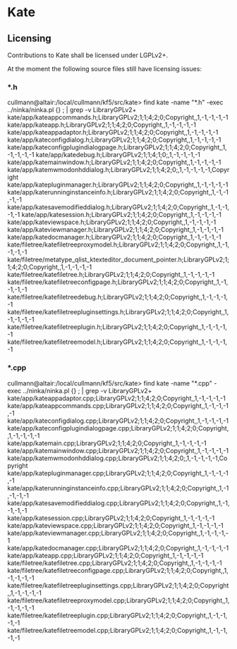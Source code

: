 # Kate

## Licensing

Contributions to Kate shall be licensed under LGPLv2+.

At the moment the following source files still have licensing issues:

### *.h

cullmann@altair:/local/cullmann/kf5/src/kate> find kate -name "*.h" -exec ../ninka/ninka.pl {} \; | grep -v LibraryGPLv2\+
kate/app/kateappcommands.h;LibraryGPLv2;1;1;4;2;0;Copyright,,1,-1,-1,-1,-1
kate/app/kateapp.h;LibraryGPLv2;1;1;4;2;0;Copyright,,1,-1,-1,-1,-1
kate/app/kateappadaptor.h;LibraryGPLv2;1;1;4;2;0;Copyright,,1,-1,-1,-1,-1
kate/app/kateconfigdialog.h;LibraryGPLv2;1;1;4;2;0;Copyright,,1,-1,-1,-1,-1
kate/app/kateconfigplugindialogpage.h;LibraryGPLv2;1;1;4;2;0;Copyright,,1,-1,-1,-1,-1
kate/app/katedebug.h;LibraryGPLv2;1;1;4;1;0;,1,-1,-1,-1,-1
kate/app/katemainwindow.h;LibraryGPLv2;1;1;4;2;0;Copyright,,1,-1,-1,-1,-1
kate/app/katemwmodonhddialog.h;LibraryGPLv2;1;1;4;2;0;,1,-1,-1,-1,-1,Copyright
kate/app/katepluginmanager.h;LibraryGPLv2;1;1;4;2;0;Copyright,,1,-1,-1,-1,-1
kate/app/katerunninginstanceinfo.h;LibraryGPLv2;1;1;4;2;0;Copyright,,1,-1,-1,-1,-1
kate/app/katesavemodifieddialog.h;LibraryGPLv2;1;1;4;2;0;Copyright,,1,-1,-1,-1,-1
kate/app/katesession.h;LibraryGPLv2;1;1;4;2;0;Copyright,,1,-1,-1,-1,-1
kate/app/kateviewspace.h;LibraryGPLv2;1;1;4;2;0;Copyright,,1,-1,-1,-1,-1
kate/app/kateviewmanager.h;LibraryGPLv2;1;1;4;2;0;Copyright,,1,-1,-1,-1,-1
kate/app/katedocmanager.h;LibraryGPLv2;1;1;4;2;0;Copyright,,1,-1,-1,-1,-1
kate/filetree/katefiletreeproxymodel.h;LibraryGPLv2;1;1;4;2;0;Copyright,,1,-1,-1,-1,-1
kate/filetree/metatype_qlist_ktexteditor_document_pointer.h;LibraryGPLv2;1;1;4;2;0;Copyright,,1,-1,-1,-1,-1
kate/filetree/katefiletree.h;LibraryGPLv2;1;1;4;2;0;Copyright,,1,-1,-1,-1,-1
kate/filetree/katefiletreeconfigpage.h;LibraryGPLv2;1;1;4;2;0;Copyright,,1,-1,-1,-1,-1
kate/filetree/katefiletreedebug.h;LibraryGPLv2;1;1;4;2;0;Copyright,,1,-1,-1,-1,-1
kate/filetree/katefiletreepluginsettings.h;LibraryGPLv2;1;1;4;2;0;Copyright,,1,-1,-1,-1,-1
kate/filetree/katefiletreeplugin.h;LibraryGPLv2;1;1;4;2;0;Copyright,,1,-1,-1,-1,-1
kate/filetree/katefiletreemodel.h;LibraryGPLv2;1;1;4;2;0;Copyright,,1,-1,-1,-1,-1

### *.cpp

cullmann@altair:/local/cullmann/kf5/src/kate> find kate -name "*.cpp" -exec ../ninka/ninka.pl {} \; | grep -v LibraryGPLv2\+
kate/app/kateappadaptor.cpp;LibraryGPLv2;1;1;4;2;0;Copyright,,1,-1,-1,-1,-1
kate/app/kateappcommands.cpp;LibraryGPLv2;1;1;4;2;0;Copyright,,1,-1,-1,-1,-1
kate/app/kateconfigdialog.cpp;LibraryGPLv2;1;1;4;2;0;Copyright,,1,-1,-1,-1,-1
kate/app/kateconfigplugindialogpage.cpp;LibraryGPLv2;1;1;4;2;0;Copyright,,1,-1,-1,-1,-1
kate/app/katemain.cpp;LibraryGPLv2;1;1;4;2;0;Copyright,,1,-1,-1,-1,-1
kate/app/katemainwindow.cpp;LibraryGPLv2;1;1;4;2;0;Copyright,,1,-1,-1,-1,-1
kate/app/katemwmodonhddialog.cpp;LibraryGPLv2;1;1;4;2;0;,1,-1,-1,-1,-1,Copyright
kate/app/katepluginmanager.cpp;LibraryGPLv2;1;1;4;2;0;Copyright,,1,-1,-1,-1,-1
kate/app/katerunninginstanceinfo.cpp;LibraryGPLv2;1;1;4;2;0;Copyright,,1,-1,-1,-1,-1
kate/app/katesavemodifieddialog.cpp;LibraryGPLv2;1;1;4;2;0;Copyright,,1,-1,-1,-1,-1
kate/app/katesession.cpp;LibraryGPLv2;1;1;4;2;0;Copyright,,1,-1,-1,-1,-1
kate/app/kateviewspace.cpp;LibraryGPLv2;1;1;4;2;0;Copyright,,1,-1,-1,-1,-1
kate/app/kateviewmanager.cpp;LibraryGPLv2;1;1;4;2;0;Copyright,,1,-1,-1,-1,-1
kate/app/katedocmanager.cpp;LibraryGPLv2;1;1;4;2;0;Copyright,,1,-1,-1,-1,-1
kate/app/kateapp.cpp;LibraryGPLv2;1;1;4;2;0;Copyright,,1,-1,-1,-1,-1
kate/filetree/katefiletree.cpp;LibraryGPLv2;1;1;4;2;0;Copyright,,1,-1,-1,-1,-1
kate/filetree/katefiletreeconfigpage.cpp;LibraryGPLv2;1;1;4;2;0;Copyright,,1,-1,-1,-1,-1
kate/filetree/katefiletreepluginsettings.cpp;LibraryGPLv2;1;1;4;2;0;Copyright,,1,-1,-1,-1,-1
kate/filetree/katefiletreeproxymodel.cpp;LibraryGPLv2;1;1;4;2;0;Copyright,,1,-1,-1,-1,-1
kate/filetree/katefiletreeplugin.cpp;LibraryGPLv2;1;1;4;2;0;Copyright,,1,-1,-1,-1,-1
kate/filetree/katefiletreemodel.cpp;LibraryGPLv2;1;1;4;2;0;Copyright,,1,-1,-1,-1,-1
